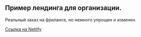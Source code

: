## Пример лендинга для организации.

Реальный заказ на фрилансе, но немного упрощен и изменен.

[Ссылка на Netlify](https://gifted-shannon-c54690.netlify.app/)
